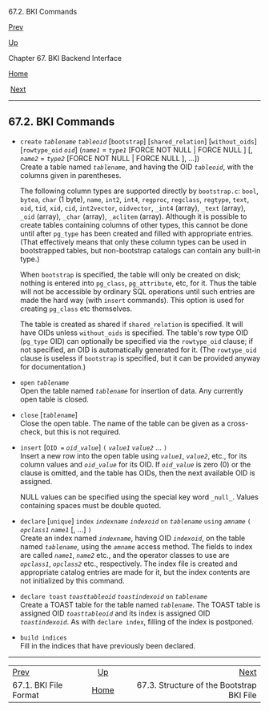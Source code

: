 <div class="navheader" data-xmlns="http://www.w3.org/TR/xhtml1/transitional">

67.2. BKI Commands

</div>

[Prev](bki-format.html "67.1. BKI File Format") 

[Up](bki.html "Chapter 67. BKI Backend Interface")

Chapter 67. BKI Backend Interface

[Home](index.html "PostgreSQL 10.3 Documentation")

 [Next](bki-structure.html "67.3. Structure of the Bootstrap BKI File")

-----

<div id="BKI-COMMANDS" class="sect1">

<div class="titlepage">

<div>

<div>

## 67.2. BKI Commands

</div>

</div>

</div>

<div class="variablelist">

  - <span class="term"> `create` *`tablename`* *`tableoid`*
    \[<span class="optional">`bootstrap`</span>\]
    \[<span class="optional">`shared_relation`</span>\]
    \[<span class="optional">`without_oids`</span>\]
    \[<span class="optional">`rowtype_oid` *`oid`*</span>\] (*`name1`* =
    *`type1`* \[<span class="optional">FORCE NOT NULL | FORCE NULL
    </span>\] \[<span class="optional">, *`name2`* = *`type2`*
    \[<span class="optional">FORCE NOT NULL | FORCE NULL </span>\],
    ...</span>\]) </span>  
    Create a table named *`tablename`*, and having the OID *`tableoid`*,
    with the columns given in parentheses.
    
    The following column types are supported directly by `bootstrap.c`:
    `bool`, `bytea`, `char` (1 byte), `name`, `int2`, `int4`, `regproc`,
    `regclass`, `regtype`, `text`, `oid`, `tid`, `xid`, `cid`,
    `int2vector`, `oidvector`, `_int4` (array), `_text` (array), `_oid`
    (array), `_char` (array), `_aclitem` (array). Although it is
    possible to create tables containing columns of other types, this
    cannot be done until after `pg_type` has been created and filled
    with appropriate entries. (That effectively means that only these
    column types can be used in bootstrapped tables, but non-bootstrap
    catalogs can contain any built-in type.)
    
    When `bootstrap` is specified, the table will only be created on
    disk; nothing is entered into `pg_class`, `pg_attribute`, etc, for
    it. Thus the table will not be accessible by ordinary SQL operations
    until such entries are made the hard way (with `insert` commands).
    This option is used for creating `pg_class` etc themselves.
    
    The table is created as shared if `shared_relation` is specified. It
    will have OIDs unless `without_oids` is specified. The table's row
    type OID (`pg_type` OID) can optionally be specified via the
    `rowtype_oid` clause; if not specified, an OID is automatically
    generated for it. (The `rowtype_oid` clause is useless if
    `bootstrap` is specified, but it can be provided anyway for
    documentation.)

  - <span class="term"> `open` *`tablename`* </span>  
    Open the table named *`tablename`* for insertion of data. Any
    currently open table is closed.

  - <span class="term"> `close`
    \[<span class="optional">*`tablename`*</span>\] </span>  
    Close the open table. The name of the table can be given as a
    cross-check, but this is not required.

  - <span class="term"> `insert` \[<span class="optional">`OID =`
    *`oid_value`*</span>\] `(` *`value1`* *`value2`* ... `)` </span>  
    Insert a new row into the open table using *`value1`*, *`value2`*,
    etc., for its column values and *`oid_value`* for its OID. If
    *`oid_value`* is zero (0) or the clause is omitted, and the table
    has OIDs, then the next available OID is assigned.
    
    NULL values can be specified using the special key word `_null_`.
    Values containing spaces must be double quoted.

  - <span class="term"> `declare`
    \[<span class="optional">`unique`</span>\] `index` *`indexname`*
    *`indexoid`* `on` *`tablename`* `using` *`amname`* `(` *`opclass1`*
    *`name1`* \[<span class="optional">, ...</span>\] `)` </span>  
    Create an index named *`indexname`*, having OID *`indexoid`*, on the
    table named *`tablename`*, using the *`amname`* access method. The
    fields to index are called *`name1`*, *`name2`* etc., and the
    operator classes to use are *`opclass1`*, *`opclass2`* etc.,
    respectively. The index file is created and appropriate catalog
    entries are made for it, but the index contents are not initialized
    by this command.

  - <span class="term"> `declare toast` *`toasttableoid`*
    *`toastindexoid`* `on` *`tablename`* </span>  
    Create a TOAST table for the table named *`tablename`*. The TOAST
    table is assigned OID *`toasttableoid`* and its index is assigned
    OID *`toastindexoid`*. As with `declare index`, filling of the index
    is postponed.

  - <span class="term">`build indices`</span>  
    Fill in the indices that have previously been
declared.

</div>

</div>

<div class="navfooter">

-----

|                         |                    |                                           |
| :---------------------- | :----------------: | ----------------------------------------: |
| [Prev](bki-format.html) |   [Up](bki.html)   |                [Next](bki-structure.html) |
| 67.1. BKI File Format   | [Home](index.html) | 67.3. Structure of the Bootstrap BKI File |

</div>
